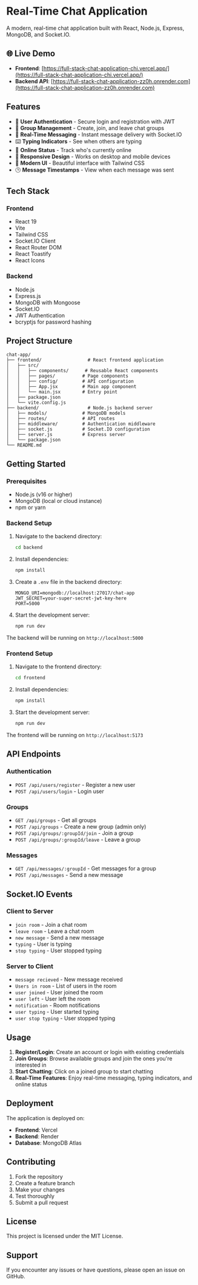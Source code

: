 # Real-Time Chat Application

A modern, real-time chat application built with React, Node.js, Express, MongoDB, and Socket.IO.

## 🌐 Live Demo

- **Frontend**: [https://full-stack-chat-application-chi.vercel.app/](https://full-stack-chat-application-chi.vercel.app/)
- **Backend API**: [https://full-stack-chat-application-zz0h.onrender.com](https://full-stack-chat-application-zz0h.onrender.com)

## Features

- 🔐 **User Authentication** - Secure login and registration with JWT
- 👥 **Group Management** - Create, join, and leave chat groups
- 💬 **Real-Time Messaging** - Instant message delivery with Socket.IO
- ⌨️ **Typing Indicators** - See when others are typing
- 👤 **Online Status** - Track who's currently online
- 📱 **Responsive Design** - Works on desktop and mobile devices
- 🎨 **Modern UI** - Beautiful interface with Tailwind CSS
- 🕒 **Message Timestamps** - View when each message was sent

## Tech Stack

### Frontend

- React 19
- Vite
- Tailwind CSS
- Socket.IO Client
- React Router DOM
- React Toastify
- React Icons

### Backend

- Node.js
- Express.js
- MongoDB with Mongoose
- Socket.IO
- JWT Authentication
- bcryptjs for password hashing

## Project Structure

```
chat-app/
├── frontend/                 # React frontend application
│   ├── src/
│   │   ├── components/      # Reusable React components
│   │   ├── pages/          # Page components
│   │   ├── config/         # API configuration
│   │   ├── App.jsx         # Main app component
│   │   └── main.jsx        # Entry point
│   ├── package.json
│   └── vite.config.js
├── backend/                  # Node.js backend server
│   ├── models/             # MongoDB models
│   ├── routes/             # API routes
│   ├── middleware/         # Authentication middleware
│   ├── socket.js           # Socket.IO configuration
│   ├── server.js           # Express server
│   └── package.json
└── README.md
```

## Getting Started

### Prerequisites

- Node.js (v16 or higher)
- MongoDB (local or cloud instance)
- npm or yarn

### Backend Setup

1. Navigate to the backend directory:

   ```bash
   cd backend
   ```

2. Install dependencies:

   ```bash
   npm install
   ```

3. Create a `.env` file in the backend directory:

   ```env
   MONGO_URI=mongodb://localhost:27017/chat-app
   JWT_SECRET=your-super-secret-jwt-key-here
   PORT=5000
   ```

4. Start the development server:
   ```bash
   npm run dev
   ```

The backend will be running on `http://localhost:5000`

### Frontend Setup

1. Navigate to the frontend directory:

   ```bash
   cd frontend
   ```

2. Install dependencies:

   ```bash
   npm install
   ```

3. Start the development server:
   ```bash
   npm run dev
   ```

The frontend will be running on `http://localhost:5173`

## API Endpoints

### Authentication

- `POST /api/users/register` - Register a new user
- `POST /api/users/login` - Login user

### Groups

- `GET /api/groups` - Get all groups
- `POST /api/groups` - Create a new group (admin only)
- `POST /api/groups/:groupId/join` - Join a group
- `POST /api/groups/:groupId/leave` - Leave a group

### Messages

- `GET /api/messages/:groupId` - Get messages for a group
- `POST /api/messages` - Send a new message

## Socket.IO Events

### Client to Server

- `join room` - Join a chat room
- `leave room` - Leave a chat room
- `new message` - Send a new message
- `typing` - User is typing
- `stop typing` - User stopped typing

### Server to Client

- `message recieved` - New message received
- `Users in room` - List of users in the room
- `user joined` - User joined the room
- `user left` - User left the room
- `notification` - Room notifications
- `user typing` - User started typing
- `user stop typing` - User stopped typing

## Usage

1. **Register/Login**: Create an account or login with existing credentials
2. **Join Groups**: Browse available groups and join the ones you're interested in
3. **Start Chatting**: Click on a joined group to start chatting
4. **Real-Time Features**: Enjoy real-time messaging, typing indicators, and online status

## Deployment

The application is deployed on:

- **Frontend**: Vercel
- **Backend**: Render
- **Database**: MongoDB Atlas

## Contributing

1. Fork the repository
2. Create a feature branch
3. Make your changes
4. Test thoroughly
5. Submit a pull request

## License

This project is licensed under the MIT License.

## Support

If you encounter any issues or have questions, please open an issue on GitHub.
